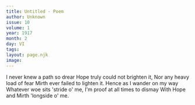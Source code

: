 ```yaml
---
title: Untitled - Poem
author: Unknown
issue: 10
volume: 1
year: 1917
month: 2
day: VI
tags:
layout: page.njk
image:
---
```

I never knew a path so drear   Hope truly could not brighten it,   Nor any heavy load of fear   Mirth ever failed to lighten it.   Hence as I wander on my way Whatever woe sits 'stride o' me,   I'm proof at all times to dismay   With Hope and Mirth 'longside o' me.    


